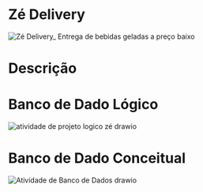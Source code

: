 # Zé Delivery
![Zé Delivery_ Entrega de bebidas geladas a preço baixo](https://github.com/user-attachments/assets/9c165d3a-3727-4324-a061-33b7dd433c39)

# Descrição

# Banco de Dado Lógico

![atividade de projeto logico zé drawio](https://github.com/ryanjuni/Banco-de-dado/assets/102491606/8d72a4e6-69a2-476a-9c0c-d5b4305c2709)


# Banco de Dado Conceitual
![Atividade de Banco de Dados drawio](https://github.com/ryanjuni/Banco-de-dado/assets/102491606/79dd0f88-1ca6-44f4-ab29-e4f12afc3998)
